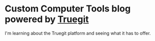 # Custom Computer Tools blog powered by [Truegit](https://truegit.io)

I'm learning about the Truegit platform and seeing what it has to offer.
